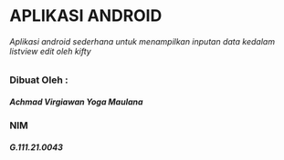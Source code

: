 # APLIKASI ANDROID
###### Aplikasi android sederhana untuk menampilkan inputan data kedalam listview edit oleh kifty

### Dibuat Oleh : 
##### Achmad Virgiawan Yoga Maulana
### NIM
##### G.111.21.0043